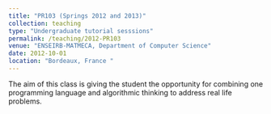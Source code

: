```yaml
---
title: "PR103 (Springs 2012 and 2013)"
collection: teaching
type: "Undergraduate tutorial sesssions"
permalink: /teaching/2012-PR103
venue: "ENSEIRB-MATMECA, Department of Computer Science"
date: 2012-10-01
location: "Bordeaux, France "
---
```


The aim of this class is giving the student the opportunity for
combining  one programming language  and algorithmic
thinking to address real life problems.

